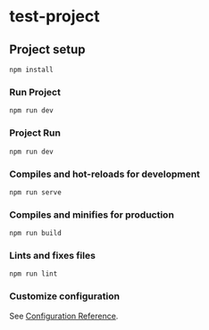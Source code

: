 # test-project

## Project setup
```
npm install
```
### Run Project
```
npm run dev
```

### Project Run
```
npm run dev
```

### Compiles and hot-reloads for development
```
npm run serve
```

### Compiles and minifies for production
```
npm run build
```

### Lints and fixes files
```
npm run lint
```

### Customize configuration
See [Configuration Reference](https://cli.vuejs.org/config/).
